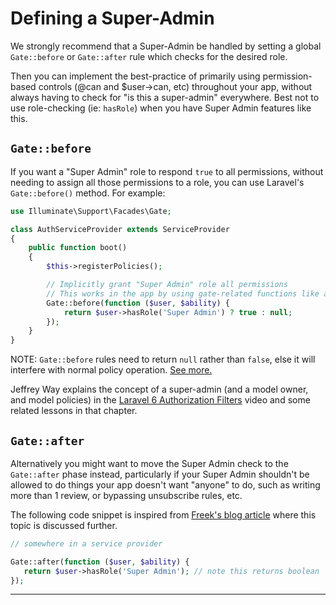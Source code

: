 # Defining a Super-Admin

We strongly recommend that a Super-Admin be handled by setting a global `Gate::before` or `Gate::after` rule which checks for the desired role. 

Then you can implement the best-practice of primarily using permission-based controls (@can and $user->can, etc) throughout your app, without always having to check for "is this a super-admin" everywhere. Best not to use role-checking (ie: `hasRole`) when you have Super Admin features like this.


## `Gate::before` <a id="gate-before"></a>
If you want a "Super Admin" role to respond `true` to all permissions, without needing to assign all those permissions to a role, you can use Laravel's `Gate::before()` method. For example:

```php
use Illuminate\Support\Facades\Gate;

class AuthServiceProvider extends ServiceProvider
{
    public function boot()
    {
        $this->registerPolicies();

        // Implicitly grant "Super Admin" role all permissions
        // This works in the app by using gate-related functions like auth()->user->can() and @can()
        Gate::before(function ($user, $ability) {
            return $user->hasRole('Super Admin') ? true : null;
        });
    }
}
```

NOTE: `Gate::before` rules need to return `null` rather than `false`, else it will interfere with normal policy operation. [See more.](https://laracasts.com/discuss/channels/laravel/policy-gets-never-called#reply=492526)

Jeffrey Way explains the concept of a super-admin (and a model owner, and model policies) in the [Laravel 6 Authorization Filters](https://laracasts.com/series/laravel-6-from-scratch/episodes/51) video and some related lessons in that chapter.

 
## `Gate::after` <a id="gate-after"></a>

Alternatively you might want to move the Super Admin check to the `Gate::after` phase instead, particularly if your Super Admin shouldn't be allowed to do things your app doesn't want "anyone" to do, such as writing more than 1 review, or bypassing unsubscribe rules, etc.

The following code snippet is inspired from [Freek's blog article](https://murze.be/when-to-use-gateafter-in-laravel) where this topic is discussed further.

```php
// somewhere in a service provider

Gate::after(function ($user, $ability) {
   return $user->hasRole('Super Admin'); // note this returns boolean
});
```

---
